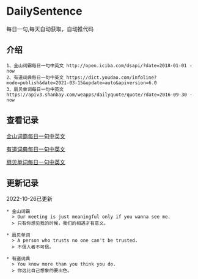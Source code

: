 # DailySentence

每日一句,每天自动获取，自动推代码

## 介绍

```
1、金山词霸每日一句中英文 http://open.iciba.com/dsapi/?date=2018-01-01 - now
2、有道词典每日一句中英文 https://dict.youdao.com/infoline?mode=publish&date=2021-03-15&update=auto&apiversion=6.0
3、扇贝单词每日一句中英文 https://apiv3.shanbay.com/weapps/dailyquote/quote/?date=2016-09-30 - now
```

## 查看记录

[金山词霸每日一句中英文](./data/iciba/)

[有道词典每日一句中英文](./data/youdao/)

[扇贝单词每日一句中英文](./data/shanbay/)

## 更新记录
2022-10-26已更新 
```
* 金山词霸
  > Our meeting is just meaningful only if you wanna see me. 
  > 只有你想见我的时候，我们的相遇才有意义。

* 扇贝单词
  > A person who trusts no one can't be trusted.
  > 不信人者不可信。

* 有道词典
  > You know more than you think you do.
  > 你远比自己想象的要出色。

```
